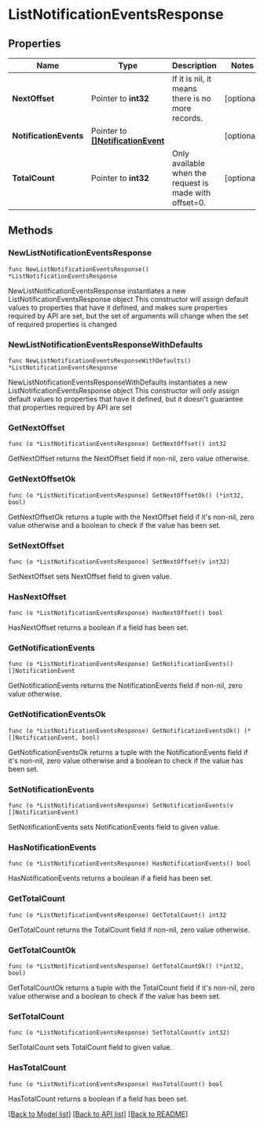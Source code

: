 # ListNotificationEventsResponse

## Properties

Name | Type | Description | Notes
------------ | ------------- | ------------- | -------------
**NextOffset** | Pointer to **int32** | If it is nil, it means there is no more records. | [optional] 
**NotificationEvents** | Pointer to [**[]NotificationEvent**](NotificationEvent.md) |  | [optional] 
**TotalCount** | Pointer to **int32** | Only available when the request is made with offset&#x3D;0. | [optional] 

## Methods

### NewListNotificationEventsResponse

`func NewListNotificationEventsResponse() *ListNotificationEventsResponse`

NewListNotificationEventsResponse instantiates a new ListNotificationEventsResponse object
This constructor will assign default values to properties that have it defined,
and makes sure properties required by API are set, but the set of arguments
will change when the set of required properties is changed

### NewListNotificationEventsResponseWithDefaults

`func NewListNotificationEventsResponseWithDefaults() *ListNotificationEventsResponse`

NewListNotificationEventsResponseWithDefaults instantiates a new ListNotificationEventsResponse object
This constructor will only assign default values to properties that have it defined,
but it doesn't guarantee that properties required by API are set

### GetNextOffset

`func (o *ListNotificationEventsResponse) GetNextOffset() int32`

GetNextOffset returns the NextOffset field if non-nil, zero value otherwise.

### GetNextOffsetOk

`func (o *ListNotificationEventsResponse) GetNextOffsetOk() (*int32, bool)`

GetNextOffsetOk returns a tuple with the NextOffset field if it's non-nil, zero value otherwise
and a boolean to check if the value has been set.

### SetNextOffset

`func (o *ListNotificationEventsResponse) SetNextOffset(v int32)`

SetNextOffset sets NextOffset field to given value.

### HasNextOffset

`func (o *ListNotificationEventsResponse) HasNextOffset() bool`

HasNextOffset returns a boolean if a field has been set.

### GetNotificationEvents

`func (o *ListNotificationEventsResponse) GetNotificationEvents() []NotificationEvent`

GetNotificationEvents returns the NotificationEvents field if non-nil, zero value otherwise.

### GetNotificationEventsOk

`func (o *ListNotificationEventsResponse) GetNotificationEventsOk() (*[]NotificationEvent, bool)`

GetNotificationEventsOk returns a tuple with the NotificationEvents field if it's non-nil, zero value otherwise
and a boolean to check if the value has been set.

### SetNotificationEvents

`func (o *ListNotificationEventsResponse) SetNotificationEvents(v []NotificationEvent)`

SetNotificationEvents sets NotificationEvents field to given value.

### HasNotificationEvents

`func (o *ListNotificationEventsResponse) HasNotificationEvents() bool`

HasNotificationEvents returns a boolean if a field has been set.

### GetTotalCount

`func (o *ListNotificationEventsResponse) GetTotalCount() int32`

GetTotalCount returns the TotalCount field if non-nil, zero value otherwise.

### GetTotalCountOk

`func (o *ListNotificationEventsResponse) GetTotalCountOk() (*int32, bool)`

GetTotalCountOk returns a tuple with the TotalCount field if it's non-nil, zero value otherwise
and a boolean to check if the value has been set.

### SetTotalCount

`func (o *ListNotificationEventsResponse) SetTotalCount(v int32)`

SetTotalCount sets TotalCount field to given value.

### HasTotalCount

`func (o *ListNotificationEventsResponse) HasTotalCount() bool`

HasTotalCount returns a boolean if a field has been set.


[[Back to Model list]](../README.md#documentation-for-models) [[Back to API list]](../README.md#documentation-for-api-endpoints) [[Back to README]](../README.md)


